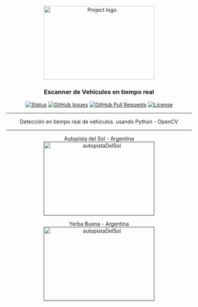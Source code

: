 <p align="center">
  <a href="https://github.com/agustinjosew/Scanner-Vehiculos" rel="noopener">
 <img width=300px height=200px src="https://media.giphy.com/media/l2Sq53On8rQHJyGD6/giphy.gif" alt="Project logo"></a>
</p>

<h3 align="center">Escanner de Vehículos en tiempo real</h3>

<div align="center">

[![Status](https://img.shields.io/badge/status-active-success.svg)]()
[![GitHub Issues](https://img.shields.io/github/issues/agustinjosew/Scanner-Vehiculos?label=Issues)](https://github.com/agustinjosew/Scanner-Vehiculos/issues)
[![GitHub Pull Requests](https://img.shields.io/github/issues-pr/agustinjosew/Scanner-Vehiculos?label=Pull)](https://github.com/agustinjosew/Scanner-Vehiculos/pulls)
[![License](https://img.shields.io/badge/license-MIT-blue.svg)](/LICENSE)

</div>

---

<p align="center"> Detección en tiempo real de vehículos. usando Python - OpenCV 
    <br> 
</p>

---

<p align="center"> Autopista del Sol - Argentina <br>
 <a href="" rel="noopener"> 
<img width=300px height=200px src="https://media.giphy.com/media/DEif9mLxg3b5STNx6r/giphy.gif" alt=autopistaDelSol></a>
</p>

<p align="center"> Yerba Buena - Argentina <br>
 <a href="" rel="noopener"> 
<img width=300px height=200px src="https://media.giphy.com/media/SkPbm7DaQ788X0RZ0l/giphy.gif" alt=autopistaDelSol></a>
</p>